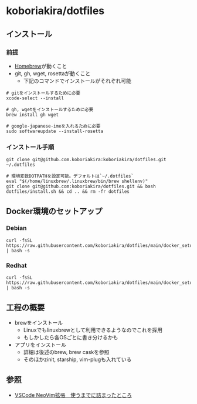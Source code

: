 # koboriakira/dotfiles

## インストール

### 前提

- [Homebrew](https://brew.sh/)が動くこと
- git, gh, wget, rosettaが動くこと
  - 下記のコマンドでインストールがそれぞれ可能

```shell
# gitをインストールするために必要
xcode-select --install

# gh, wgetをインストールするために必要
brew install gh wget

# google-japanese-imeを入れるために必要
sudo softwareupdate --install-rosetta
```

### インストール手順

```shell
git clone git@github.com.koboriakira:koboriakira/dotfiles.git ~/.dotfiles
```

```shell
# 環境変数DOTPATHを設定可能。デフォルトは`~/.dotfiles`
eval "$(/home/linuxbrew/.linuxbrew/bin/brew shellenv)"
git clone git@github.com:koboriakira/dotfiles.git && bash dotfiles/install.sh && cd .. && rm -fr dotfiles
```

## Docker環境のセットアップ

### Debian

```shell
curl -fsSL https://raw.githubusercontent.com/koboriakira/dotfiles/main/docker_setup_debian.sh | bash -s
```

### Redhat

```shell
curl -fsSL https://raw.githubusercontent.com/koboriakira/dotfiles/main/docker_setup_redhat.sh | bash -s
```

## 工程の概要

- brewをインストール
  - Linuxでもlinuxbrewとして利用できるようなのでこれを採用
  - もしかしたら各OSごとに書き分けるかも
- アプリをインストール
  - 詳細は後述のbrew, brew caskを参照
  - そのほかzinit, starship, vim-plugも入れている

## 参照

- [VSCode NeoVim拡張　使うまでに詰まったところ](https://zenn.dev/bun913/articles/02785aed0ba50e)

